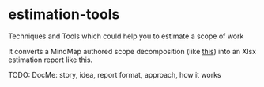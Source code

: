 # estimation-tools
Techniques and Tools which could help you to estimate a scope of work


It converts a MindMap authored scope decomposition (like [this](https://github.com/zhuj/estimation-tools/raw/master/example/img-04.png "MindMap decomposition")) into an Xlsx estimation report like [this](https://github.com/zhuj/estimation-tools/raw/master/example/Estimation%20Tool.mm.xlsx "Report").


TODO: DocMe: story, idea, report format, approach, how it works
